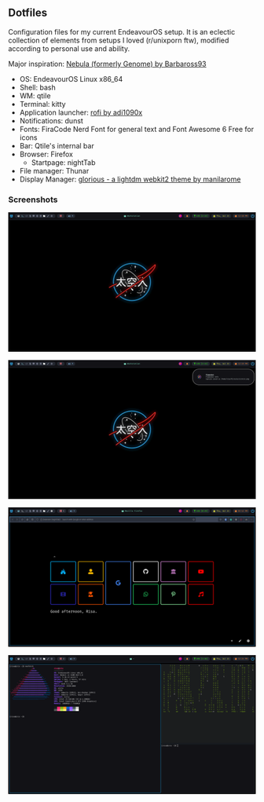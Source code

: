 ## Dotfiles

Configuration files for my current EndeavourOS setup. It is an eclectic collection of elements from setups I loved (r/unixporn ftw), modified according to personal use and ability. 

Major inspiration:  [Nebula (formerly Genome) by Barbaross93](https://github.com/Barbaross93/Nebula) 

- OS: EndeavourOS Linux x86_64 
- Shell: bash 
- WM: qtile
- Terminal: kitty
- Application launcher: [rofi by adi1090x](https://github.com/adi1090x/rofi)
- Notifications: dunst
- Fonts: FiraCode Nerd Font for general text and Font Awesome 6 Free for icons
- Bar: Qtile's internal bar
- Browser: Firefox
   - Startpage: nightTab
- File manager: Thunar
- Display Manager: [glorious - a lightdm webkit2 theme by manilarome](https://github.com/manilarome/lightdm-webkit2-theme-glorious) 


### Screenshots

![alt text](https://github.com/Risa-16/dotfiles/blob/main/Scrots/scrots1.png "Screenshots")

![alt text](https://github.com/Risa-16/dotfiles/blob/main/Scrots/scrots2.png "Screenshots")

![alt text](https://github.com/Risa-16/dotfiles/blob/main/Scrots/scrots4.png "Screenshots")

![alt text](https://github.com/Risa-16/dotfiles/blob/main/Scrots/scrots3.png "Screenshots")


